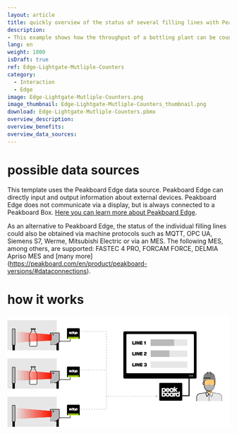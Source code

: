 ```yaml
---
layout: article
title: quickly overview of the status of several filling lines with Peakboard Edge
description: 
- This example shows how the throughput of a bottling plant can be counted with the help of Peakboard Edge. In addition, you can keep an eye on the current status of each line. Data from other systems such as an ERP could also help employees to keep track of the current production. All you need is Peakboard Edge in combination with Peakboard Enterprise and a standard light barrier with a relay output. With this template you can then visualize the resulting data in order to communicate them directly. Download now!
lang: en
weight: 1800
isDraft: true
ref: Edge-Lightgate-Mutliple-Counters
category:
  - Interaction
  - Edge
image: Edge-Lightgate-Mutliple-Counters.png
image_thumbnail: Edge-Lightgate-Mutliple-Counters_thumbnail.png
download: Edge-Lightgate-Mutliple-Counters.pbmx
overview_description:
overview_benefits:
overview_data_sources:
---
```

# possible data sources

This template uses the Peakboard Edge data source. Peakboard Edge can directly input and output information about external devices. Peakboard Edge does not communicate via a display, but is always connected to a Peakboard Box. [Here you can learn more about Peakboard Edge](https://peakboard.com/produkt/peakboard-edge/).

As an alternative to Peakboard Edge, the status of the individual filling lines could also be obtained via machine protocols such as MQTT, OPC UA, Siemens S7, Werme, Mitsubishi Electric or via an MES. The following MES, among others, are supported: FASTEC 4 PRO, FORCAM FORCE, DELMIA Apriso MES and [many more] (https://peakboard.com/en/product/peakboard-versions/#dataconnections).


# how it works

![image_live](img/peakboard-edge-production-light-barrier.gif)
